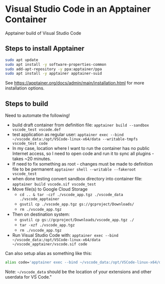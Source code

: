 # Visual Studio Code in an Apptainer Container

Apptainer build of Visual Studio Code

## Steps to install Apptainer

```bash
sudo apt update
sudo apt install -y software-properties-common
sudo add-apt-repository -y ppa:apptainer/ppa
sudo apt install -y apptainer apptainer-suid
```

See https://apptainer.org/docs/admin/main/installation.html for more installation options.

## Steps to build

Need to automate the following!

* build draft container from definition file: `apptainer build --sandbox vscode_test vscode.def`
* test application as regular user:
`apptainer exec --bind ~/vscode_data:/opt/VSCode-linux-x64/data --writable-tmpfs vscode_test code`
* In my case, location where I want to run the container has no public Internet access, so I need to open code and run it to sync all plugins - takes ~20 minutes.
* If need to fix something as root - changes must be made to definition file to be permanent
`apptainer shell --writable --fakeroot vscode_test`
* when done testing convert sandbox directory into container file: `apptainer build vscode.sif vscode_test`
* Move file(s) to Google Cloud Storage
  * `cd .. & tar -czf ./vscode_app.tgz ./vscode_data ./vscode_apptainer`
  * `gsutil cp ./vscode_app.tgz gs://gcproject/Downloads/`
  * `rm ./vscode_app.tgz`
* Then on destination system:
  * `gsutil cp gs://gcproject/Downloads/vscode_app.tgz ./`
  * `tar -xzf ./vscode_app.tgz`
  * `rm ./vscode_app.tgz`
* Run Visual Studio Code with: `apptainer exec --bind ~/vscode_data:/opt/VSCode-linux-x64/data ~/vscode_apptainer/vscode.sif code`

Can also setup alias as something like this:

```bash
alias code='apptainer exec --bind ~/vscode_data:/opt/VSCode-linux-x64/data --writable-tmpfs ~/vscode_apptainer/vscode.sif code'
```

Note: `~/vscode_data` should be the location of your extensions and other userdata for VS Code."
